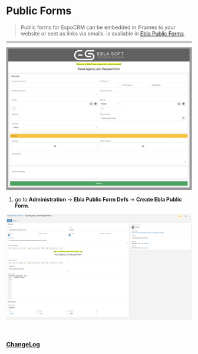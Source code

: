 #  Public Forms

> Public forms for EspoCRM can be embedded in IFrames to your website or sent as links via emails.
> is available in [Ebla Public Forms](https://www.eblasoft.com.tr/espocrm-extension-page/feedback-forms).


---

![Public Forms](../../_static/images/ebla-form/ebla-form.png)


1. go to **Administration** -> **Ebla Public Form Defs** -> **Create Ebla Public Form**.

![Public Forms](../../_static/images/ebla-form/ebla-form-op.png)


<br>

### <font color=gray> [ChangeLog](changelog.md) </font>
